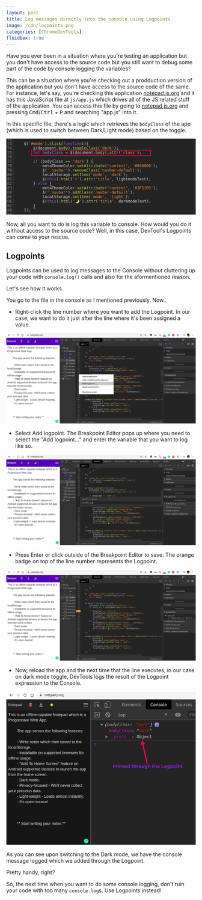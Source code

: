 ```yaml
---
layout: post
title: Log messages directly into the console using Logpoints
image: /cdn/logpoints.png
categories: [ChromeDevTools]
fluidbox: true
---
```


Have you ever been in a situation where you're testing an application but you don't have access to the source code but you still want to debug some part of the code by console logging the variables? 

This can be a situation where you're checking out a prodduction version of the application but you don't have access to the source code of the same. For instance, let's say, you're checking this application [notepad.js.org](https://notepad.js.org/) and it has this JavaScript file at `js/app.js` which drives all of the JS related stuff of the application. You can access this file by going to [notepad.js.org](https://notepad.js.org/) and pressing <kbd>Cmd</kbd>/<kbd>Ctrl</kbd> + <kbd>P</kbd> and searching "app.js" into it.

In this specific file, there's a logic which retrieves the `bodyClass` of the app (which is used to switch between Dark/Light mode) based on the toggle.

[![](/images/notepad-appjs.png)](/images/notepad-appjs.png)

Now, all you want to do is log this variable to console. How would you do it without access to the source code? Well, in this case, DevTool's Logpoints can come to your rescue.

## Logpoints

Logpoints can be used to log messages to the Console without cluttering up your code with `console.log()` calls and also for the aformentioned reason.

Let's see how it works.

You go to the file in the console as I mentioned previously. Now..

- Right-click the line number where you want to add the Logpoint. In our case, we want to do it just after the line where it's been assigned a value.

[![](/images/logpoint-step1.png)](/images/logpoint-step1.png)

- Select Add logpoint. The Breakpoint Editor pops up where you need to select the "Add logpoint..." and enter the variable that you want to log like so.

[![](/images/logpoint-step2.png)](/images/logpoint-step2.png)

- Press Enter or click outside of the Breakpoint Editor to save. The orange badge on top of the line number represents the Logpoint.

[![](/images/logpoint-step3.png)](/images/logpoint-step3.png)

- Now, reload the app and the next time that the line executes, in our case on dark mode toggle, DevTools logs the result of the Logpoint expression to the Console.

[![](/images/logpoint-step4.png)](/images/logpoint-step4.png)

As you can see upon switching to the Dark mode, we have the console message logged which we added through the Logpoint.

Pretty handy, right?

So, the next time when you want to do some console logging, don't ruin your code with too many `console.log`s. Use Logpoints instead!
